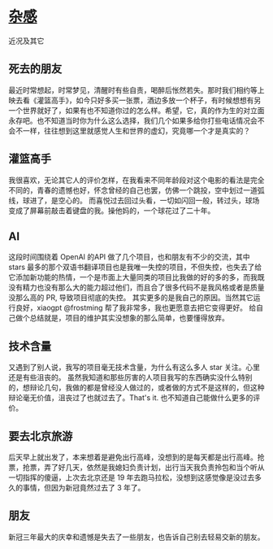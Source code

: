 # [杂感](https://github.com/yihong0618/gitblog/issues/262)

近况及其它

## 死去的朋友

最近时常想起，时常梦见，清醒时有些自责，喝醉后怅然若失。那时我们相约等上映去看《灌篮高手》，如今只好多买一张票，酒边多放一个杯子，有时候想想有另一个世界就好了，如果有也不知道你过的怎么样。希望，它，真的作为生的对立面永存吧。也不知道当时你为什么这么选择，我们几个如果多给你打些电话情况会不会不一样，往往想到这里就感觉人生和世界的虚幻，究竟哪一个才是真实的？

## 灌篮高手

我很喜欢，无论其它人的评价怎样，在我看来不同年龄段对这个电影的看法是完全不同的，青春的遗憾也好，怀念曾经的自己也罢，仿佛一个跳投，空中划过一道弧线，球进了，是空心的。
而喜悦过去回过头看，一切如闪回一般，转过头，球场变成了屏幕前敲击着键盘的我。操他妈的，一个球花过了二十年。

## AI

这段时间围绕着 OpenAI 的API 做了几个项目，也和朋友有不少的交流，其中 stars 最多的那个双语书翻译项目也是我唯一失控的项目，不但失控，也失去了给它添加新功能的热情，一个是市面上大量同类的项目比我做的好的多的多，而我既没有精力也没有那么大的能力超过他们，而且合了很多代码不是我风格或者是质量没那么高的 PR, 导致项目彻底的失控。
其实更多的是我自己的原因。当然其它运行良好，xiaogpt @frostming  帮了我非常多，我也更愿意去把它变得更好。
给自己做个总结就是，项目的维护其实没想象的那么简单，也要懂得放弃。

## 技术含量

又遇到了别人说，我写的项目毫无技术含量，为什么有这么多人 star 关注。心里还是有些沮丧的。
虽然我知道和那些厉害的人项目我写的东西确实没什么特别的，想辩论几句，我做的都是曾经没人做过的，或者做的方式不是这样的，但这种辩论毫无价值，沮丧过了也就过去了。That's it. 也不知道自己能做什么更多的评价。

## 要去北京旅游

后天早上就出发了，本来想着是避免出行高峰，没想到的是每天都是出行高峰。抢票，抢票，弄了好几天，依然是我媳妇负责计划，出行当天我负责拎包和当个听从一切指挥的傻逼，上次去北京还是 19 年去跑马拉松，没想到这感觉像是没过去多久的事情，但因为新冠竟然过去了 3 年了。

## 朋友

新冠三年最大的庆幸和遗憾是失去了一些朋友，也告诉自己别去轻易交新的朋友。
